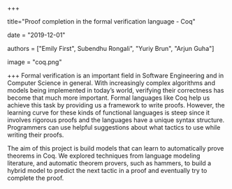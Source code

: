 +++

title="Proof completion in the formal verification language - Coq"

date = "2019-12-01"

authors = ["Emily First", Subendhu Rongali", "Yuriy Brun", "Arjun Guha"]

image = "coq.png"

+++
Formal verification is an important field in Software Engineering and in Computer Science in general. With increasingly complex algorithms and models being implemented in today’s world, verifying their correctness has become that much more important. Formal languages like Coq help us achieve this task by providing us a framework to write proofs. However, the learning curve for these kinds of functional languages is steep since it involves rigorous proofs and the languages have a unique syntax structure. Programmers can use helpful suggestions about what tactics to use while writing their proofs. 

The aim of this project is build models that can learn to automatically prove theorems in Coq. We explored techniques from language modeling literature, and automatic theorem provers, such as hammers, to build a hybrid model to predict the next tactic in a proof and eventually try to complete the proof.
